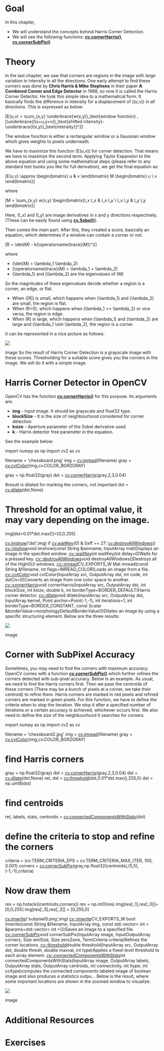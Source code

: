 
# Goal

In this chapter,

* We will understand the concepts behind Harris Corner Detection.
* We will see the following functions: **[cv.cornerHarris()](../../dd/d1a/group__imgproc__feature.html#gac1fc3598018010880e370e2f709b4345 "Harris corner detector.")**, **[cv.cornerSubPix()](../../dd/d1a/group__imgproc__feature.html#ga354e0d7c86d0d9da75de9b9701a9a87e "Refines the corner locations.")**

# Theory

In the last chapter, we saw that corners are regions in the image with large variation in intensity in all the directions. One early attempt to find these corners was done by **Chris Harris & Mike Stephens** in their paper **A Combined Corner and Edge Detector** in 1988, so now it is called the Harris Corner Detector. He took this simple idea to a mathematical form. It basically finds the difference in intensity for a displacement of \((u,v)\) in all directions. This is expressed as below:

\[E(u,v) = \sum\_{x,y} \underbrace{w(x,y)}\_\text{window function} \, [\underbrace{I(x+u,y+v)}\_\text{shifted intensity}-\underbrace{I(x,y)}\_\text{intensity}]^2\]

The window function is either a rectangular window or a Gaussian window which gives weights to pixels underneath.

We have to maximize this function \(E(u,v)\) for corner detection. That means we have to maximize the second term. Applying Taylor Expansion to the above equation and using some mathematical steps (please refer to any standard text books you like for full derivation), we get the final equation as:

\[E(u,v) \approx \begin{bmatrix} u & v \end{bmatrix} M \begin{bmatrix} u \\ v \end{bmatrix}\]

where

\[M = \sum\_{x,y} w(x,y) \begin{bmatrix}I\_x I\_x & I\_x I\_y \\
I\_x I\_y & I\_y I\_y \end{bmatrix}\]

Here, \(I\_x\) and \(I\_y\) are image derivatives in x and y directions respectively. (These can be easily found using **[cv.Sobel()](../../d4/d86/group__imgproc__filter.html#gacea54f142e81b6758cb6f375ce782c8d "Calculates the first, second, third, or mixed image derivatives using an extended Sobel operator.")**).

Then comes the main part. After this, they created a score, basically an equation, which determines if a window can contain a corner or not.

\[R = \det(M) - k(\operatorname{trace}(M))^2\]

where

* \(\det(M) = \lambda\_1 \lambda\_2\)
* \(\operatorname{trace}(M) = \lambda\_1 + \lambda\_2\)
* \(\lambda\_1\) and \(\lambda\_2\) are the eigenvalues of \(M\)

So the magnitudes of these eigenvalues decide whether a region is a corner, an edge, or flat.

* When \(|R|\) is small, which happens when \(\lambda\_1\) and \(\lambda\_2\) are small, the region is flat.
* When \(R<0\), which happens when \(\lambda\_1 >> \lambda\_2\) or vice versa, the region is edge.
* When \(R\) is large, which happens when \(\lambda\_1\) and \(\lambda\_2\) are large and \(\lambda\_1 \sim \lambda\_2\), the region is a corner.

It can be represented in a nice picture as follows:

![](../../harris_region.jpg)

image
So the result of Harris Corner Detection is a grayscale image with these scores. Thresholding for a suitable score gives you the corners in the image. We will do it with a simple image.

# Harris Corner Detector in OpenCV

OpenCV has the function **[cv.cornerHarris()](../../dd/d1a/group__imgproc__feature.html#gac1fc3598018010880e370e2f709b4345 "Harris corner detector.")** for this purpose. Its arguments are:

* **img** - Input image. It should be grayscale and float32 type.
* **blockSize** - It is the size of neighbourhood considered for corner detection
* **ksize** - Aperture parameter of the Sobel derivative used.
* **k** - Harris detector free parameter in the equation.

See the example below: 

import numpy as np
import cv2 as cv

filename = 'chessboard.png'
img = [cv.imread](../../d4/da8/group__imgcodecs.html#gab32ee19e22660912565f8140d0f675a8 "../../d4/da8/group__imgcodecs.html#gab32ee19e22660912565f8140d0f675a8")(filename)
gray = [cv.cvtColor](../../d8/d01/group__imgproc__color__conversions.html#ga397ae87e1288a81d2363b61574eb8cab "../../d8/d01/group__imgproc__color__conversions.html#ga397ae87e1288a81d2363b61574eb8cab")(img,cv.COLOR\_BGR2GRAY)

gray = np.float32(gray)
dst = [cv.cornerHarris](../../dd/d1a/group__imgproc__feature.html#gac1fc3598018010880e370e2f709b4345 "../../dd/d1a/group__imgproc__feature.html#gac1fc3598018010880e370e2f709b4345")(gray,2,3,0.04)

#result is dilated for marking the corners, not important
dst = [cv.dilate](../../d4/d86/group__imgproc__filter.html#ga4ff0f3318642c4f469d0e11f242f3b6c "../../d4/d86/group__imgproc__filter.html#ga4ff0f3318642c4f469d0e11f242f3b6c")(dst,None)

# Threshold for an optimal value, it may vary depending on the image.
img[dst>0.01\*dst.max()]=[0,0,255]

[cv.imshow](../../d7/dfc/group__highgui.html#ga453d42fe4cb60e5723281a89973ee563 "../../d7/dfc/group__highgui.html#ga453d42fe4cb60e5723281a89973ee563")('dst',img)
if [cv.waitKey](../../d7/dfc/group__highgui.html#ga5628525ad33f52eab17feebcfba38bd7 "../../d7/dfc/group__highgui.html#ga5628525ad33f52eab17feebcfba38bd7")(0) & 0xff == 27:
 [cv.destroyAllWindows](../../d7/dfc/group__highgui.html#ga6b7fc1c1a8960438156912027b38f481 "../../d7/dfc/group__highgui.html#ga6b7fc1c1a8960438156912027b38f481")()
[cv::imshow](../../d7/dfc/group__highgui.html#ga453d42fe4cb60e5723281a89973ee563 "../../d7/dfc/group__highgui.html#ga453d42fe4cb60e5723281a89973ee563")void imshow(const String &winname, InputArray mat)Displays an image in the specified window.
[cv::waitKey](../../d7/dfc/group__highgui.html#ga5628525ad33f52eab17feebcfba38bd7 "../../d7/dfc/group__highgui.html#ga5628525ad33f52eab17feebcfba38bd7")int waitKey(int delay=0)Waits for a pressed key.
[cv::destroyAllWindows](../../d7/dfc/group__highgui.html#ga6b7fc1c1a8960438156912027b38f481 "../../d7/dfc/group__highgui.html#ga6b7fc1c1a8960438156912027b38f481")void destroyAllWindows()Destroys all of the HighGUI windows.
[cv::imread](../../d4/da8/group__imgcodecs.html#gab32ee19e22660912565f8140d0f675a8 "../../d4/da8/group__imgcodecs.html#gab32ee19e22660912565f8140d0f675a8")CV\_EXPORTS\_W Mat imread(const String &filename, int flags=IMREAD\_COLOR)Loads an image from a file.
[cv::cvtColor](../../d8/d01/group__imgproc__color__conversions.html#ga397ae87e1288a81d2363b61574eb8cab "../../d8/d01/group__imgproc__color__conversions.html#ga397ae87e1288a81d2363b61574eb8cab")void cvtColor(InputArray src, OutputArray dst, int code, int dstCn=0)Converts an image from one color space to another.
[cv::cornerHarris](../../dd/d1a/group__imgproc__feature.html#gac1fc3598018010880e370e2f709b4345 "../../dd/d1a/group__imgproc__feature.html#gac1fc3598018010880e370e2f709b4345")void cornerHarris(InputArray src, OutputArray dst, int blockSize, int ksize, double k, int borderType=BORDER\_DEFAULT)Harris corner detector.
[cv::dilate](../../d4/d86/group__imgproc__filter.html#ga4ff0f3318642c4f469d0e11f242f3b6c "../../d4/d86/group__imgproc__filter.html#ga4ff0f3318642c4f469d0e11f242f3b6c")void dilate(InputArray src, OutputArray dst, InputArray kernel, Point anchor=Point(-1,-1), int iterations=1, int borderType=BORDER\_CONSTANT, const Scalar &borderValue=morphologyDefaultBorderValue())Dilates an image by using a specific structuring element.
 Below are the three results:

![](../../harris_result.jpg)

image
# Corner with SubPixel Accuracy

Sometimes, you may need to find the corners with maximum accuracy. OpenCV comes with a function **[cv.cornerSubPix()](../../dd/d1a/group__imgproc__feature.html#ga354e0d7c86d0d9da75de9b9701a9a87e "Refines the corner locations.")** which further refines the corners detected with sub-pixel accuracy. Below is an example. As usual, we need to find the Harris corners first. Then we pass the centroids of these corners (There may be a bunch of pixels at a corner, we take their centroid) to refine them. Harris corners are marked in red pixels and refined corners are marked in green pixels. For this function, we have to define the criteria when to stop the iteration. We stop it after a specified number of iterations or a certain accuracy is achieved, whichever occurs first. We also need to define the size of the neighbourhood it searches for corners. 

import numpy as np
import cv2 as cv

filename = 'chessboard2.jpg'
img = [cv.imread](../../d4/da8/group__imgcodecs.html#gab32ee19e22660912565f8140d0f675a8 "../../d4/da8/group__imgcodecs.html#gab32ee19e22660912565f8140d0f675a8")(filename)
gray = [cv.cvtColor](../../d8/d01/group__imgproc__color__conversions.html#ga397ae87e1288a81d2363b61574eb8cab "../../d8/d01/group__imgproc__color__conversions.html#ga397ae87e1288a81d2363b61574eb8cab")(img,cv.COLOR\_BGR2GRAY)

# find Harris corners
gray = np.float32(gray)
dst = [cv.cornerHarris](../../dd/d1a/group__imgproc__feature.html#gac1fc3598018010880e370e2f709b4345 "../../dd/d1a/group__imgproc__feature.html#gac1fc3598018010880e370e2f709b4345")(gray,2,3,0.04)
dst = [cv.dilate](../../d4/d86/group__imgproc__filter.html#ga4ff0f3318642c4f469d0e11f242f3b6c "../../d4/d86/group__imgproc__filter.html#ga4ff0f3318642c4f469d0e11f242f3b6c")(dst,None)
ret, dst = [cv.threshold](../../d7/d1b/group__imgproc__misc.html#gae8a4a146d1ca78c626a53577199e9c57 "../../d7/d1b/group__imgproc__misc.html#gae8a4a146d1ca78c626a53577199e9c57")(dst,0.01\*dst.max(),255,0)
dst = np.uint8(dst)

# find centroids
ret, labels, stats, centroids = [cv.connectedComponentsWithStats](../../d3/dc0/group__imgproc__shape.html#ga107a78bf7cd25dec05fb4dfc5c9e765f "../../d3/dc0/group__imgproc__shape.html#ga107a78bf7cd25dec05fb4dfc5c9e765f")(dst)

# define the criteria to stop and refine the corners
criteria = (cv.TERM\_CRITERIA\_EPS + cv.TERM\_CRITERIA\_MAX\_ITER, 100, 0.001)
corners = [cv.cornerSubPix](../../dd/d1a/group__imgproc__feature.html#ga354e0d7c86d0d9da75de9b9701a9a87e "../../dd/d1a/group__imgproc__feature.html#ga354e0d7c86d0d9da75de9b9701a9a87e")(gray,np.float32(centroids),(5,5),(-1,-1),criteria)

# Now draw them
res = np.hstack((centroids,corners))
res = np.int0(res)
img[res[:,1],res[:,0]]=[0,0,255]
img[res[:,3],res[:,2]] = [0,255,0]

[cv.imwrite](../../d4/da8/group__imgcodecs.html#ga8ac397bd09e48851665edbe12aa28f25 "../../d4/da8/group__imgcodecs.html#ga8ac397bd09e48851665edbe12aa28f25")('subpixel5.png',img)
[cv::imwrite](../../d4/da8/group__imgcodecs.html#ga8ac397bd09e48851665edbe12aa28f25 "../../d4/da8/group__imgcodecs.html#ga8ac397bd09e48851665edbe12aa28f25")CV\_EXPORTS\_W bool imwrite(const String &filename, InputArray img, const std::vector< int > &params=std::vector< int >())Saves an image to a specified file.
[cv::cornerSubPix](../../dd/d1a/group__imgproc__feature.html#ga354e0d7c86d0d9da75de9b9701a9a87e "../../dd/d1a/group__imgproc__feature.html#ga354e0d7c86d0d9da75de9b9701a9a87e")void cornerSubPix(InputArray image, InputOutputArray corners, Size winSize, Size zeroZone, TermCriteria criteria)Refines the corner locations.
[cv::threshold](../../d7/d1b/group__imgproc__misc.html#gae8a4a146d1ca78c626a53577199e9c57 "../../d7/d1b/group__imgproc__misc.html#gae8a4a146d1ca78c626a53577199e9c57")double threshold(InputArray src, OutputArray dst, double thresh, double maxval, int type)Applies a fixed-level threshold to each array element.
[cv::connectedComponentsWithStats](../../d3/dc0/group__imgproc__shape.html#ga107a78bf7cd25dec05fb4dfc5c9e765f "../../d3/dc0/group__imgproc__shape.html#ga107a78bf7cd25dec05fb4dfc5c9e765f")int connectedComponentsWithStats(InputArray image, OutputArray labels, OutputArray stats, OutputArray centroids, int connectivity, int ltype, int ccltype)computes the connected components labeled image of boolean image and also produces a statistics outpu...
 Below is the result, where some important locations are shown in the zoomed window to visualize:

![](../../subpixel3.png)

image
# Additional Resources

# Exercises

